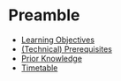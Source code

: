 # Preamble

- [Learning Objectives](/preamble/learning_objectives.md)
- [(Technical) Prerequisites](/preamble/technical_prerequisites.md)
- [Prior Knowledge](/preamble/prior_knowledge.md)
- [Timetable](/preamble/timetable.md)
